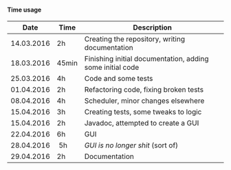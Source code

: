 #### Time usage
Date | Time | Description
-----------|----|---------------------------------------------------------
14.03.2016 | 2h | Creating the repository, writing documentation
18.03.2016 | 45min | Finishing initial documentation, adding some initial code
25.03.2016 | 4h | Code and some tests
01.04.2016 | 2h | Refactoring code, fixing broken tests
08.04.2016 | 4h | Scheduler, minor changes elsewhere
15.04.2016 | 3h | Creating tests, some tweaks to logic
15.04.2016 | 2h | Javadoc, attempted to create a GUI
22.04.2016 | 6h | GUI
28.04.2016 | 5h | *GUI is no longer shit* (sort of)
29.04.2016 | 2h | Documentation
